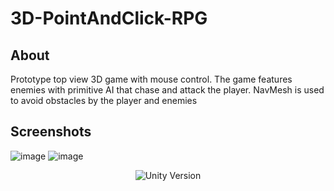 # 3D-PointAndClick-RPG

## About

Prototype top view 3D game with mouse control. The game features enemies with primitive AI that chase and attack the player. NavMesh is used to avoid obstacles by the player and enemies

## Screenshots

![image](https://user-images.githubusercontent.com/34714676/200703027-46515a4b-9701-4e0e-9bd5-ee55821ad681.png)
![image](https://user-images.githubusercontent.com/34714676/200706508-57109f97-7c07-4719-99e1-d788320575eb.png)


<p align="center">
   <img src="https://img.shields.io/badge/Engine-Unity%20v.2021.3.2f1-blue" alt="Unity Version">
</p>
